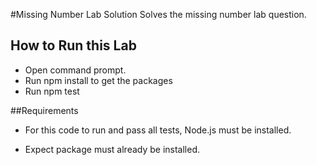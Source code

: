 #Missing Number Lab Solution
Solves the missing number lab question.


## How to Run this Lab

+ Open command prompt.
+ Run npm install to get the packages
+ Run npm test


##Requirements

+ For this code to run and pass all tests, Node.js must be installed.

+ Expect package must already be installed.


